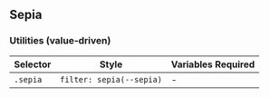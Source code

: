 ## Sepia

### Utilities (value-driven)

| Selector | Style                    | Variables Required |
| -------- | ------------------------ | ------------------ |
| `.sepia` | `filter: sepia(--sepia)` | -                  |
